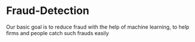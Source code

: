 # Fraud-Detection
Our basic goal is to  reduce fraud with the help of machine learning, to help firms and people catch such  frauds easily
